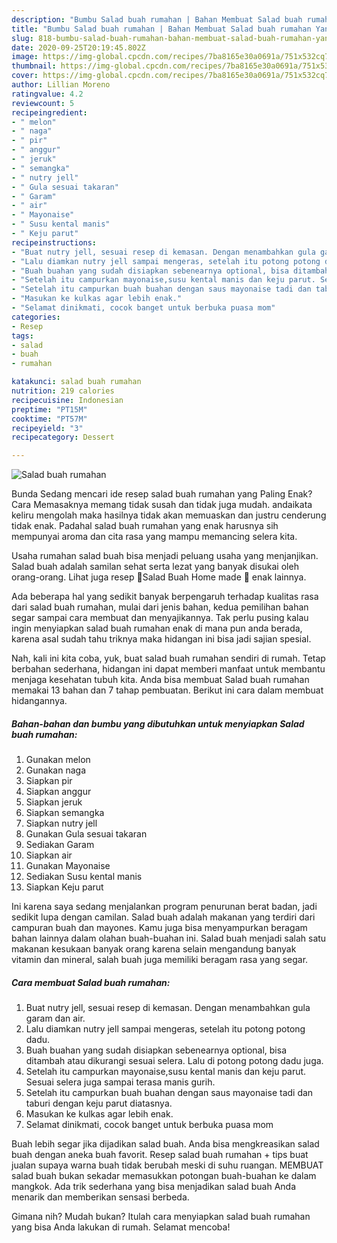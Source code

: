 ```yaml
---
description: "Bumbu Salad buah rumahan | Bahan Membuat Salad buah rumahan Yang Lezat"
title: "Bumbu Salad buah rumahan | Bahan Membuat Salad buah rumahan Yang Lezat"
slug: 818-bumbu-salad-buah-rumahan-bahan-membuat-salad-buah-rumahan-yang-lezat
date: 2020-09-25T20:19:45.802Z
image: https://img-global.cpcdn.com/recipes/7ba8165e30a0691a/751x532cq70/salad-buah-rumahan-foto-resep-utama.jpg
thumbnail: https://img-global.cpcdn.com/recipes/7ba8165e30a0691a/751x532cq70/salad-buah-rumahan-foto-resep-utama.jpg
cover: https://img-global.cpcdn.com/recipes/7ba8165e30a0691a/751x532cq70/salad-buah-rumahan-foto-resep-utama.jpg
author: Lillian Moreno
ratingvalue: 4.2
reviewcount: 5
recipeingredient:
- " melon"
- " naga"
- " pir"
- " anggur"
- " jeruk"
- " semangka"
- " nutry jell"
- " Gula sesuai takaran"
- " Garam"
- " air"
- " Mayonaise"
- " Susu kental manis"
- " Keju parut"
recipeinstructions:
- "Buat nutry jell, sesuai resep di kemasan. Dengan menambahkan gula garam dan air."
- "Lalu diamkan nutry jell sampai mengeras, setelah itu potong potong dadu."
- "Buah buahan yang sudah disiapkan sebenearnya optional, bisa ditambah atau dikurangi sesuai selera. Lalu di potong potong dadu juga."
- "Setelah itu campurkan mayonaise,susu kental manis dan keju parut. Sesuai selera juga sampai terasa manis gurih."
- "Setelah itu campurkan buah buahan dengan saus mayonaise tadi dan taburi dengan keju parut diatasnya."
- "Masukan ke kulkas agar lebih enak."
- "Selamat dinikmati, cocok banget untuk berbuka puasa mom"
categories:
- Resep
tags:
- salad
- buah
- rumahan

katakunci: salad buah rumahan 
nutrition: 219 calories
recipecuisine: Indonesian
preptime: "PT15M"
cooktime: "PT57M"
recipeyield: "3"
recipecategory: Dessert

---
```



![Salad buah rumahan](https://img-global.cpcdn.com/recipes/7ba8165e30a0691a/751x532cq70/salad-buah-rumahan-foto-resep-utama.jpg)

Bunda Sedang mencari ide resep salad buah rumahan yang Paling Enak? Cara Memasaknya memang tidak susah dan tidak juga mudah. andaikata keliru mengolah maka hasilnya tidak akan memuaskan dan justru cenderung tidak enak. Padahal salad buah rumahan yang enak harusnya sih mempunyai aroma dan cita rasa yang mampu memancing selera kita.

Usaha rumahan salad buah bisa menjadi peluang usaha yang menjanjikan. Salad buah adalah samilan sehat serta lezat yang banyak disukai oleh orang-orang. Lihat juga resep 🍓Salad Buah Home made 🍇 enak lainnya.

Ada beberapa hal yang sedikit banyak berpengaruh terhadap kualitas rasa dari salad buah rumahan, mulai dari jenis bahan, kedua pemilihan bahan segar sampai cara membuat dan menyajikannya. Tak perlu pusing kalau ingin menyiapkan salad buah rumahan enak di mana pun anda berada, karena asal sudah tahu triknya maka hidangan ini bisa jadi sajian spesial.


Nah, kali ini kita coba, yuk, buat salad buah rumahan sendiri di rumah. Tetap berbahan sederhana, hidangan ini dapat memberi manfaat untuk membantu menjaga kesehatan tubuh kita. Anda bisa membuat Salad buah rumahan memakai 13 bahan dan 7 tahap pembuatan. Berikut ini cara dalam membuat hidangannya.

<!--inarticleads1-->

##### Bahan-bahan dan bumbu yang dibutuhkan untuk menyiapkan Salad buah rumahan:

1. Gunakan  melon
1. Gunakan  naga
1. Siapkan  pir
1. Siapkan  anggur
1. Siapkan  jeruk
1. Siapkan  semangka
1. Siapkan  nutry jell
1. Gunakan  Gula sesuai takaran
1. Sediakan  Garam
1. Siapkan  air
1. Gunakan  Mayonaise
1. Sediakan  Susu kental manis
1. Siapkan  Keju parut


Ini karena saya sedang menjalankan program penurunan berat badan, jadi sedikit lupa dengan camilan. Salad buah adalah makanan yang terdiri dari campuran buah dan mayones. Kamu juga bisa menyampurkan beragam bahan lainnya dalam olahan buah-buahan ini. Salad buah menjadi salah satu makanan kesukaan banyak orang karena selain mengandung banyak vitamin dan mineral, salah buah juga memiliki beragam rasa yang segar. 

<!--inarticleads2-->

##### Cara membuat Salad buah rumahan:

1. Buat nutry jell, sesuai resep di kemasan. Dengan menambahkan gula garam dan air.
1. Lalu diamkan nutry jell sampai mengeras, setelah itu potong potong dadu.
1. Buah buahan yang sudah disiapkan sebenearnya optional, bisa ditambah atau dikurangi sesuai selera. Lalu di potong potong dadu juga.
1. Setelah itu campurkan mayonaise,susu kental manis dan keju parut. Sesuai selera juga sampai terasa manis gurih.
1. Setelah itu campurkan buah buahan dengan saus mayonaise tadi dan taburi dengan keju parut diatasnya.
1. Masukan ke kulkas agar lebih enak.
1. Selamat dinikmati, cocok banget untuk berbuka puasa mom


Buah lebih segar jika dijadikan salad buah. Anda bisa mengkreasikan salad buah dengan aneka buah favorit. Resep salad buah rumahan + tips buat jualan supaya warna buah tidak berubah meski di suhu ruangan. MEMBUAT salad buah bukan sekadar memasukkan potongan buah-buahan ke dalam mangkok. Ada trik sederhana yang bisa menjadikan salad buah Anda menarik dan memberikan sensasi berbeda. 

Gimana nih? Mudah bukan? Itulah cara menyiapkan salad buah rumahan yang bisa Anda lakukan di rumah. Selamat mencoba!
